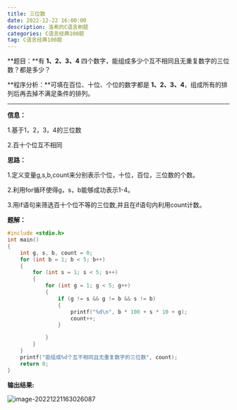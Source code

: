 ```yaml
---
title: 三位数
date: 2022-12-22 16:00:00
description: 洛希的C语言刷题
categories: C语言经典100题
tag: C语言经典100题
---
```

**题目：**有 **1、2、3、4** 四个数字，能组成多少个互不相同且无重复数字的三位数？都是多少？

**程序分析：**可填在百位、十位、个位的数字都是 **1、2、3、4**，组成所有的排列后再去掉不满足条件的排列。

-------------------------------------------------------------------------------------------------------------------------------------------------------------------------------------------

**信息：**

1.基于1，2，3，4的三位数

2.百十个位互不相同

**思路：**

1.定义变量g,s,b,count来分别表示个位，十位，百位，三位数的个数。

2.利用for循环使得g，s，b能够成功表示1-4。

3.用if语句来筛选百十个位不等的三位数,并且在if语句内利用count计数。

**题解：**

```c
#include <stdio.h>
int main()
{
    int g, s, b, count = 0;
    for (int b = 1; b < 5; b++)
    {
        for (int s = 1; s < 5; s++)
        {
            for (int g = 1; g < 5; g++)
            {
                if (g != s && g != b && s != b)
                {
                    printf("%d\n", b * 100 + s * 10 + g);
                    count++;
                }

            }
        }
    }
    printf("能组成%d个互不相同且无重复数字的三位数", count);
    return 0;
}
```

**输出结果:**

![image-20221221163026087](https://luoxi2334.oss-cn-shanghai.aliyuncs.com/luoxi-picture/202212211630177.png)